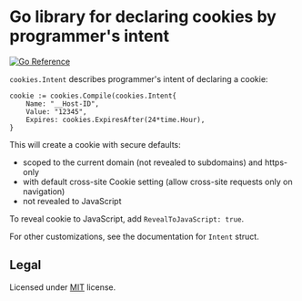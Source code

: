 # Go library for declaring cookies by programmer's intent
[![Go Reference](https://pkg.go.dev/badge/github.com/dottedmag/cookies.svg)](https://pkg.go.dev/github.com/dottedmag/cookies)

`cookies.Intent` describes programmer's intent of declaring a cookie:

    cookie := cookies.Compile(cookies.Intent{
        Name: "__Host-ID",
        Value: "12345",
        Expires: cookies.ExpiresAfter(24*time.Hour),
    }

This will create a cookie with secure defaults:
 - scoped to the current domain (not revealed to subdomains) and https-only
 - with default cross-site Cookie setting (allow cross-site requests only on navigation)
 - not revealed to JavaScript

To reveal cookie to JavaScript, add `RevealToJavaScript: true`.

For other customizations, see the documentation for `Intent` struct.

## Legal

Licensed under [MIT](LICENSE) license.
